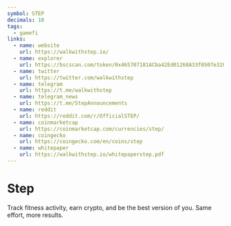 ```yaml
---
symbol: STEP
decimals: 18
tags:
  - gamefi
links:
  - name: website
    url: https://walkwithstep.io/
  - name: explorer
    url: https://bscscan.com/token/0x465707181ACba42Ed01268A33f0507e320a154bD
  - name: twitter
    url: https://twitter.com/walkwithstep
  - name: telegram
    url: https://t.me/walkwithstep
  - name: telegram_news
    url: https://t.me/StepAnnouncements
  - name: reddit
    url: https://reddit.com/r/OfficialSTEP/
  - name: coinmarketcap
    url: https://coinmarketcap.com/currencies/step/
  - name: coingecko
    url: https://coingecko.com/en/coins/step
  - name: whitepaper
    url: https://walkwithstep.io/whitepaperstep.pdf
---
```


# Step

Track fitness activity, earn crypto, and be the best version of you. Same effort, more results.
